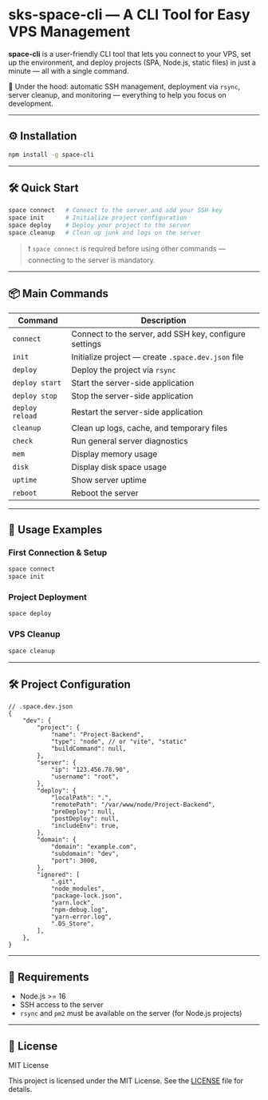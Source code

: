 # sks-space-cli — A CLI Tool for Easy VPS Management

**space-cli** is a user-friendly CLI tool that lets you connect to your VPS, set up the environment, and deploy projects (SPA, Node.js, static files) in just a minute — all with a single command.

🧠 Under the hood: automatic SSH management, deployment via `rsync`, server cleanup, and monitoring — everything to help you focus on development.

---

## ⚙️ Installation

```bash
npm install -g space-cli
```

---

## 🛠 Quick Start

```bash
space connect   # Connect to the server and add your SSH key
space init      # Initialize project configuration
space deploy    # Deploy your project to the server
space cleanup   # Clean up junk and logs on the server
```

> ❗ `space connect` is required before using other commands — connecting to the server is mandatory.

---

## 📦 Main Commands

| Command         | Description                                            |
| --------------- | ------------------------------------------------------ |
| `connect`       | Connect to the server, add SSH key, configure settings |
| `init`          | Initialize project — create `.space.dev.json` file     |
| `deploy`        | Deploy the project via `rsync`                         |
| `deploy start`  | Start the server-side application                      |
| `deploy stop`   | Stop the server-side application                       |
| `deploy reload` | Restart the server-side application                    |
| `cleanup`       | Clean up logs, cache, and temporary files              |
| `check`         | Run general server diagnostics                         |
| `mem`           | Display memory usage                                   |
| `disk`          | Display disk space usage                               |
| `uptime`        | Show server uptime                                     |
| `reboot`        | Reboot the server                                      |

---

## 🧠 Usage Examples

### First Connection & Setup

```bash
space connect
space init
```

### Project Deployment

```bash
space deploy
```

### VPS Cleanup

```bash
space cleanup
```

---

## 🛠 Project Configuration

```jsonc
// .space.dev.json
{
    "dev": {
        "project": {
            "name": "Project-Backend",
            "type": "node", // or "vite", "static"
            "buildCommand": null,
        },
        "server": {
            "ip": "123.456.78.90",
            "username": "root",
        },
        "deploy": {
            "localPath": ".",
            "remotePath": "/var/www/node/Project-Backend",
            "preDeploy": null,
            "postDeploy": null,
            "includeEnv": true,
        },
        "domain": {
            "domain": "example.com",
            "subdomain": "dev",
            "port": 3000,
        },
        "ignored": [
            ".git",
            "node_modules",
            "package-lock.json",
            "yarn.lock",
            "npm-debug.log",
            "yarn-error.log",
            ".DS_Store",
        ],
    },
}
```

---

## 🔐 Requirements

- Node.js >= 16
- SSH access to the server
- `rsync` and `pm2` must be available on the server (for Node.js projects)

---

## 📄 License

MIT License

This project is licensed under the MIT License. See the [LICENSE](https://github.com/s1mba121/sks-space-cli/blob/main/LICENSE) file for details.
